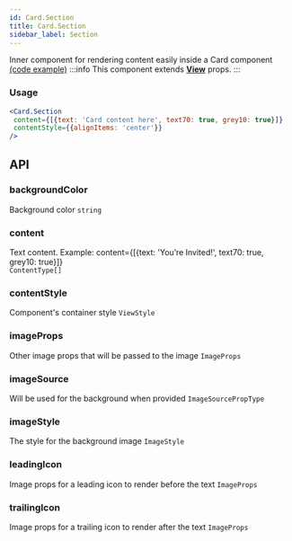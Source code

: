 ```yaml
---
id: Card.Section
title: Card.Section
sidebar_label: Section
---
```


Inner component for rendering content easily inside a Card component  
[(code example)](https://github.com/wix/react-native-ui-lib/blob/master/demo/src/screens/componentScreens/CardsScreen.tsx)
:::info
This component extends **[View](/docs/components/basic/View)** props.
:::
<div style={{display: 'flex', flexDirection: 'row', overflowX: 'auto', maxHeight: '500px', alignItems: 'center'}}></div>

### Usage
``` jsx live
<Card.Section
 content={[{text: 'Card content here', text70: true, grey10: true}]}
 contentStyle={{alignItems: 'center'}}
/>
```
## API
### backgroundColor
Background color
`string ` 

### content
Text content. Example: content=\{[\{text: 'You’re Invited!', text70: true, grey10: true}\]}\
`ContentType[] ` 

### contentStyle
Component's container style
`ViewStyle ` 

### imageProps
Other image props that will be passed to the image
`ImageProps ` 

### imageSource
Will be used for the background when provided
`ImageSourcePropType ` 

### imageStyle
The style for the background image
`ImageStyle ` 

### leadingIcon
Image props for a leading icon to render before the text
`ImageProps ` 

### trailingIcon
Image props for a trailing icon to render after the text
`ImageProps ` 


